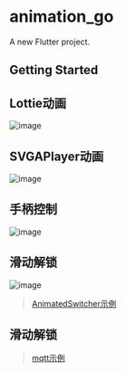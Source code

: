 # animation_go

A new Flutter project.

## Getting Started

## Lottie动画
![image](https://github.com/pheromone/Flutter_learn_demo/blob/master/%E5%85%B6%E4%BB%96/%E6%A1%88%E4%BE%8B/animation_go/Lottie.gif) <br/>


## SVGAPlayer动画
![image](https://github.com/pheromone/Flutter_learn_demo/blob/master/%E5%85%B6%E4%BB%96/%E6%A1%88%E4%BE%8B/animation_go/SVGAPlayer.gif) <br/>

## 手柄控制
![image](https://github.com/pheromone/Flutter_learn_demo/blob/master/%E5%85%B6%E4%BB%96/%E6%A1%88%E4%BE%8B/animation_go/%E6%89%8B%E6%9F%84%E6%8E%A7%E5%88%B6.gif) <br/>


## 滑动解锁
![image](https://github.com/pheromone/Flutter_learn_demo/blob/master/%E5%85%B6%E4%BB%96/%E6%A1%88%E4%BE%8B/animation_go/%E6%BB%91%E5%8A%A8%E8%A7%A3%E9%94%81.gif) <br/>


> [ AnimatedSwitcher示例 ]( https://github.com/pheromone/Flutter_learn_demo/blob/master/%E5%85%B6%E4%BB%96/%E6%A1%88%E4%BE%8B/animation_go/lib/animations/count_down_widget.dart )   <br/>

## 滑动解锁
> [ mqtt示例 ](https://github.com/pheromone/Flutter_learn_demo/tree/master/%E5%85%B6%E4%BB%96/%E6%A1%88%E4%BE%8B/animation_go/lib/mqtt) <br/>

